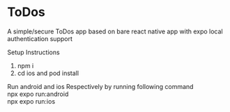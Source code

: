 # ToDos
A simple/secure ToDos app based on bare react native app with expo local authentication support

Setup Instructions
1. npm i
2. cd ios and pod install

Run android and ios Respectively by running following command <br />
npx expo run:android <br />
npx expo run:ios
